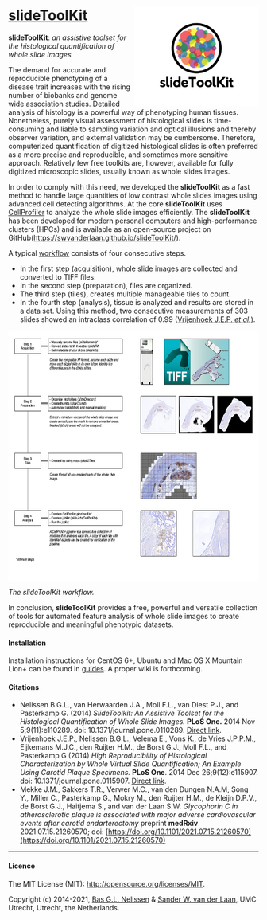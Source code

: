 [slideToolKit](https://github.com/swvanderlaan/slideToolKit)<img align="right" height="200" src=images/slideToolKit_logo_print_transparent.png>
============

**slideToolKit**: _an assistive toolset for the histological quantification of whole slide images_

The demand for accurate and reproducible phenotyping of a disease trait increases with the rising number of biobanks and genome wide association studies. Detailed analysis of histology is a powerful way of phenotyping human tissues. Nonetheless, purely visual assessment of histological slides is time-consuming and liable to sampling variation and optical illusions and thereby observer variation, and external validation may be cumbersome. Therefore, computerized quantification of digitized histological slides is often preferred as a more precise and reproducible, and sometimes more sensitive approach. Relatively few free toolkits are, however, available for fully digitized microscopic slides, usually known as whole slides images.

In order to comply with this need, we developed the **slideToolKit** as a fast method to handle large quantities of low contrast whole slides images using advanced cell detecting algorithms. At the core **slideToolKit** uses [CellProfiler](http://cellprofiler.org) to analyze the whole slide images efficiently. The **slideToolKit** has been developed for modern personal computers and high-performance clusters (HPCs) and is available as an open-source project on GitHub(https://swvanderlaan.github.io/slideToolKit/).

A typical [workflow](images/slideToolkit.workflow.png) consists of four consecutive steps. 
- In the first step (acquisition), whole slide images are collected and converted to TIFF files. 
- In the second step (preparation), files are organized. 
- The third step (tiles), creates multiple manageable tiles to count. 
- In the fourth step (analysis), tissue is analyzed and results are stored in a data set. Using this method, two consecutive measurements of 303 slides showed an intraclass correlation of 0.99 ([Vrijenhoek J.E.P. _et al._](https://www.ncbi.nlm.nih.gov/pubmed/25541691)).


<img align="center" width="640" height="503" src=images/slideToolkit.workflow.small.png>

_The slideToolKit workflow._

In conclusion, **slideToolKit** provides a free, powerful and versatile collection of tools for automated feature analysis of whole slide images to create reproducible and meaningful phenotypic datasets.


#### Installation
Installation instructions for CentOS 6+, Ubuntu and Mac OS X Mountain Lion+ can be found in [guides](https://github.com/swvanderlaan/slideToolKit/tree/master/guides). A proper wiki is forthcoming.


#### Citations
- Nelissen B.G.L., van Herwaarden J.A., Moll F.L., van Diest P.J., and Pasterkamp G. (2014) _SlideToolkit: An Assistive Toolset for the Histological Quantification of Whole Slide Images._ **PLoS One.** 2014 Nov 5;9(11):e110289. doi: 10.1371/journal.pone.0110289. [Direct link](http://journals.plos.org/plosone/article?id=10.1371/journal.pone.0110289).
- Vrijenhoek J.E.P., Nelissen B.G.L., Velema E., Vons K., de Vries J.P.P.M., Eijkemans M.J.C., den Ruijter H.M., de Borst G.J., Moll F.L., and Pasterkamp G (2014) _High Reproducibility of Histological Characterization by Whole Virtual Slide Quantification; An Example Using Carotid Plaque Specimens._ **PLoS One**. 2014 Dec 26;9(12):e115907. doi: 10.1371/journal.pone.0115907. [Direct link](http://journals.plos.org/plosone/article?id=10.1371/journal.pone.0115907).
- Mekke J.M., Sakkers T.R., Verwer M.C., van den Dungen N.A.M, Song Y., Miller C., Pasterkamp G., Mokry M., den Ruijter H.M., de Kleijn D.P.V., de Borst G.J., Haitjema S., and van der Laan S.W. _Glycophorin C in atherosclerotic plaque is associated with major adverse cardiovascular events after carotid endarterectomy_ preprint **medRxiv** 2021.07.15.21260570; doi: [https://doi.org/10.1101/2021.07.15.21260570](https://doi.org/10.1101/2021.07.15.21260570)


-----------------------------------------------
#### Licence
The MIT License (MIT): <http://opensource.org/licenses/MIT>.

Copyright (c) 2014-2021, [Bas G.L. Nelissen](https://github.com/bglnelissen) & [Sander W. van der Laan](https://github.com/swvanderlaan), UMC Utrecht, Utrecht, the Netherlands.

